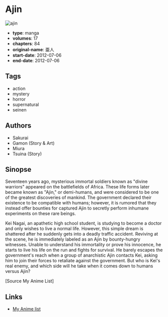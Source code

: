 # Ajin

![ajin](https://cdn.myanimelist.net/images/manga/3/87801.jpg)

-   **type**: manga
-   **volumes**: 17
-   **chapters**: 84
-   **original-name**: 亜人
-   **start-date**: 2012-07-06
-   **end-date**: 2012-07-06

## Tags

-   action
-   mystery
-   horror
-   supernatural
-   seinen

## Authors

-   Sakurai
-   Gamon (Story & Art)
-   Miura
-   Tsuina (Story)

## Sinopse

Seventeen years ago, mysterious immortal soldiers known as "divine warriors" appeared on the battlefields of Africa. These life forms later became known as "Ajin," or demi-humans, and were considered to be one of the greatest discoveries of mankind. The government declared their existence to be compatible with humans; however, it is rumored that they instead offer bounties for captured Ajin to secretly perform inhumane experiments on these rare beings.

Kei Nagai, an apathetic high school student, is studying to become a doctor and only wishes to live a normal life. However, this simple dream is shattered after he suddenly gets into a deadly traffic accident. Reviving at the scene, he is immediately labeled as an Ajin by bounty-hungry witnesses. Unable to understand his immortality or prove his innocence, he starts to live his life on the run and fights for survival. He barely escapes the government's reach when a group of anarchistic Ajin contacts Kei, asking him to join their forces to retaliate against the government. But who is Kei's real enemy, and which side will he take when it comes down to humans versus Ajin?

[Source My Anime List]

## Links

-   [My Anime list](https://myanimelist.net/manga/49865/Ajin)
